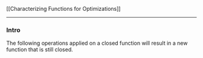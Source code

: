 [[Characterizing Functions for Optimizations]]

---
### **Intro**

The following operations applied on a closed function will result in a new function that is still closed. 